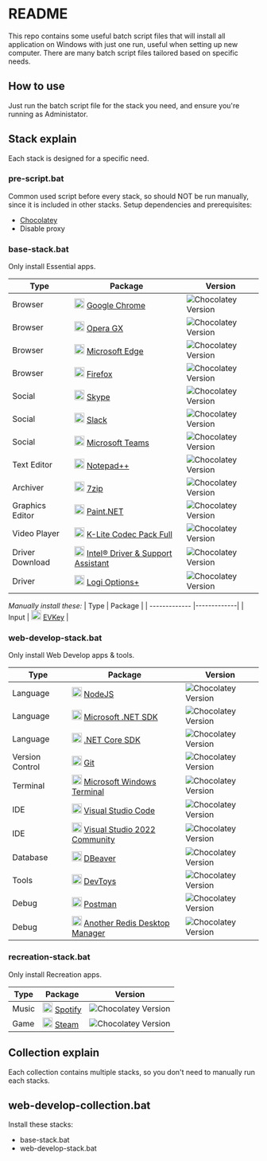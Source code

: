# README
This repo contains some useful batch script files that will install all application on Windows with just one run, useful when setting up new computer. There are many batch script files tailored based on specific needs.

## How to use
Just run the batch script file for the stack you need, and ensure you're running as Administator.

## Stack explain
Each stack is designed for a specific need.

### pre-script.bat
Common used script before every stack, so should NOT be run manually, since it is included in other stacks. Setup dependencies and prerequisites:
* [Chocolatey](https://chocolatey.org/)
* Disable proxy

### base-stack.bat
Only install Essential apps.

| Type        | Package           | Version  |
| ------------- |-------------| -----|
| Browser | <img src="https://community.chocolatey.org/content/packageimages/GoogleChrome.127.0.6533.100.svg" width="20"> [Google Chrome](https://community.chocolatey.org/packages/GoogleChrome) | ![Chocolatey Version](https://img.shields.io/chocolatey/v/GoogleChrome) |
| Browser | <img src="https://community.chocolatey.org/content/packageimages/opera-gx.109.0.5097.142.png" width="20"> [Opera GX](https://community.chocolatey.org/packages/opera-gx) | ![Chocolatey Version](https://img.shields.io/chocolatey/v/opera-gx) |
| Browser | <img src="https://community.chocolatey.org/content/packageimages/microsoft-edge.127.0.2651.98.png" width="20"> [Microsoft Edge](https://community.chocolatey.org/packages/microsoft-edge) | ![Chocolatey Version](https://img.shields.io/chocolatey/v/microsoft-edge) |
| Browser | <img src="https://community.chocolatey.org/content/packageimages/Firefox.129.0.0.svg" width="20"> [Firefox](https://community.chocolatey.org/packages/Firefox) | ![Chocolatey Version](https://img.shields.io/chocolatey/v/firefox) |
| Social | <img src="https://community.chocolatey.org/content/packageimages/skype.8.125.0.201.png" width="20"> [Skype](https://community.chocolatey.org/packages/skype) | ![Chocolatey Version](https://img.shields.io/chocolatey/v/skype) |
| Social | <img src="https://community.chocolatey.org/content/packageimages/slack.4.39.95.png" width="20"> [Slack](https://community.chocolatey.org/packages/slack) | ![Chocolatey Version](https://img.shields.io/chocolatey/v/slack) |
| Social | <img src="https://community.chocolatey.org/content/packageimages/microsoft-teams.1.7.0.19353.png" width="20"> [Microsoft Teams](https://community.chocolatey.org/packages/microsoft-teams) | ![Chocolatey Version](https://img.shields.io/chocolatey/v/microsoft-teams) |
| Text Editor | <img src="https://community.chocolatey.org/content/packageimages/notepadplusplus.8.6.9.png" width="20"> [Notepad++](https://community.chocolatey.org/packages/notepadplusplus) | ![Chocolatey Version](https://img.shields.io/chocolatey/v/notepadplusplus) |
| Archiver | <img src="https://community.chocolatey.org/content/packageimages/7zip.24.7.0.svg" width="20"> [7zip](https://community.chocolatey.org/packages/7zip) | ![Chocolatey Version](https://img.shields.io/chocolatey/v/7zip) |
| Graphics Editor | <img src="https://community.chocolatey.org/content/packageimages/paint.net.5.0.13.png" width="20"> [Paint.NET](https://community.chocolatey.org/packages/paint.net) | ![Chocolatey Version](https://img.shields.io/chocolatey/v/paint.net) |
| Video Player | <img src="https://community.chocolatey.org/content/packageimages/k-litecodecpackfull.18.4.8.png" width="20"> [K-Lite Codec Pack Full](https://community.chocolatey.org/packages/k-litecodecpackfull) | ![Chocolatey Version](https://img.shields.io/chocolatey/v/k-litecodecpackfull) |
| Driver Download | <img src="https://community.chocolatey.org/content/packageimages/intel-dsa.23.4.39.9.png" width="20"> [Intel® Driver & Support Assistant](https://community.chocolatey.org/packages/intel-dsa) | ![Chocolatey Version](https://img.shields.io/chocolatey/v/intel-dsa) |
| Driver | <img src="https://community.chocolatey.org/content/packageimages/logioptionsplus.1.80.601141.png" width="20"> [Logi Options+](https://community.chocolatey.org/packages/logioptionsplus) | ![Chocolatey Version](https://img.shields.io/chocolatey/v/logioptionsplus) |

*Manually install these:* 
| Type        | Package           |
| ------------- |-------------|
| Input | <img src="https://raw.githubusercontent.com/lamquangminh/EVKey/master/docs/EVKeyLogo_240.PNG" width="20"> [EVKey](https://github.com/lamquangminh/EVKey/releases/download/Release/EVKey.zip) |

### web-develop-stack.bat
Only install Web Develop apps & tools.

| Type        | Package           | Version  |
| ------------- |-------------| -----|
| Language | <img src="https://community.chocolatey.org/content/packageimages/nodejs.22.6.0.png" width="20"> [NodeJS](https://community.chocolatey.org/packages/nodejs) | ![Chocolatey Version](https://img.shields.io/chocolatey/v/nodejs) |
| Language | <img src="https://community.chocolatey.org/content/packageimages/dotnet-sdk.8.0.303.png" width="20"> [Microsoft .NET SDK](https://community.chocolatey.org/packages/dotnet-sdk/8.0.303) | ![Chocolatey Version](https://img.shields.io/chocolatey/v/dotnet-sdk) |
| Language | <img src="https://community.chocolatey.org/content/packageimages/dotnetcore-sdk.3.1.426.png" width="20"> [.NET Core SDK](https://community.chocolatey.org/packages/dotnetcore-sdk) | ![Chocolatey Version](https://img.shields.io/chocolatey/v/dotnetcore-sdk) |
| Version Control | <img src="https://community.chocolatey.org/content/packageimages/git.2.46.0.svg" width="20"> [Git](https://community.chocolatey.org/packages/git) | ![Chocolatey Version](https://img.shields.io/chocolatey/v/git) |
| Terminal | <img src="https://community.chocolatey.org/content/packageimages/microsoft-windows-terminal.1.20.11781.png" width="20"> [Microsoft Windows Terminal](https://community.chocolatey.org/packages/microsoft-windows-terminal/1.7.1091.0) | ![Chocolatey Version](https://img.shields.io/chocolatey/v/microsoft-windows-terminal) |
| IDE | <img src="https://community.chocolatey.org/content/packageimages/vscode.1.92.1.png" width="20"> [Visual Studio Code](https://community.chocolatey.org/packages/vscode) | ![Chocolatey Version](https://img.shields.io/chocolatey/v/vscode) |
| IDE | <img src="https://community.chocolatey.org/content/packageimages/visualstudio2022community.117.10.5.png" width="20"> [Visual Studio 2022 Community](https://community.chocolatey.org/packages/visualstudio2022community) | ![Chocolatey Version](https://img.shields.io/chocolatey/v/visualstudio2022community) |
| Database | <img src="https://community.chocolatey.org/content/packageimages/dbeaver.24.1.4.png" width="20"> [DBeaver](https://community.chocolatey.org/packages/dbeaver) | ![Chocolatey Version](https://img.shields.io/chocolatey/v/dbeaver) |
| Tools | <img src="https://community.chocolatey.org/content/packageimages/devtoys.1.0.13.png" width="20"> [DevToys](https://community.chocolatey.org/packages/devtoys) | ![Chocolatey Version](https://img.shields.io/chocolatey/v/devtoys) |
| Debug | <img src="https://community.chocolatey.org/content/packageimages/postman.11.1.0.png" width="20"> [Postman](https://community.chocolatey.org/packages/postman) | ![Chocolatey Version](https://img.shields.io/chocolatey/v/postman) |
| Debug | <img src="https://community.chocolatey.org/content/packageimages/another-redis-desktop-manager.1.6.6.png" width="20"> [Another Redis Desktop Manager](https://community.chocolatey.org/packages/another-redis-desktop-manager) | ![Chocolatey Version](https://img.shields.io/chocolatey/v/another-redis-desktop-manager) |


### recreation-stack.bat
Only install Recreation apps.

| Type        | Package           | Version  |
| ------------- |-------------| -----|
| Music | <img src="https://community.chocolatey.org/content/packageimages/spotify.1.2.43.420.png" width="20"> [Spotify](https://community.chocolatey.org/packages/spotify) | ![Chocolatey Version](https://img.shields.io/chocolatey/v/spotify) |
| Game | <img src="https://community.chocolatey.org/content/packageimages/steam.2.10.91.91221129.png" width="20"> [Steam](https://community.chocolatey.org/packages/steam) | ![Chocolatey Version](https://img.shields.io/chocolatey/v/steam) |

## Collection explain
Each collection contains multiple stacks, so you don't need to manually run each stacks.

## web-develop-collection.bat
Install these stacks:
* base-stack.bat
* web-develop-stack.bat

